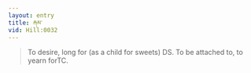 ```yaml
---
layout: entry
title: རྐམ་
vid: Hill:0032
---
```

> To desire, long for (as a child for sweets) DS\. To be attached to, to yearn forTC\.


